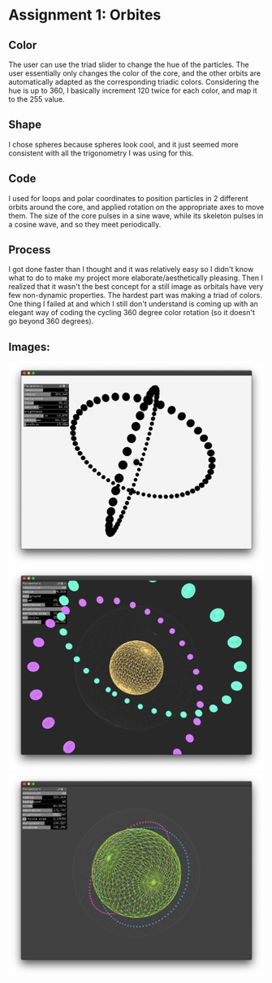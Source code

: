 # Assignment 1: Orbites

## Color
The user can use the triad slider to change the hue of the particles. The user essentially only changes the color of the core, and the other orbits are automatically adapted as the corresponding triadic colors. Considering the hue is up to 360, I basically increment 120 twice for each color, and map it to the 255 value.

## Shape
I chose spheres because spheres look cool, and it just seemed more consistent with all the trigonometry I was using for this.

## Code
I used for loops and polar coordinates to position particles in 2 different orbits around the core, and applied rotation on the appropriate axes to move them. The size of the core pulses in a sine wave, while its skeleton pulses in a cosine wave, and so they meet periodically.

## Process
I got done faster than I thought and it was relatively easy so I didn't know what to do to make my project more elaborate/aesthetically pleasing. Then I realized that it wasn't the best concept for a still image as orbitals have very few non-dynamic properties. The hardest part was making a triad of colors. One thing I failed at and which I still don't understand is coming up with an elegant way of coding the cycling 360 degree color rotation (so it doesn't go beyond 360 degrees).

## Images:
![img1](https://github.com/soablackwhite/SoftwareArt/blob/main/Assignment%201/Screen%20Shot%202021-04-06%20at%2012.15.40%20PM.png)
![img2](https://github.com/soablackwhite/SoftwareArt/blob/main/Assignment%201/Screen%20Shot%202021-04-06%20at%2012.25.08%20PM.png)
![img2](https://github.com/soablackwhite/SoftwareArt/blob/main/Assignment%201/Screen%20Shot%202021-04-06%20at%2012.31.28%20PM.png)
